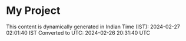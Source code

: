 # My Project

This content is dynamically generated in Indian Time (IST): 2024-02-27 02:01:40 IST
Converted to UTC: 2024-02-26 20:31:40 UTC
